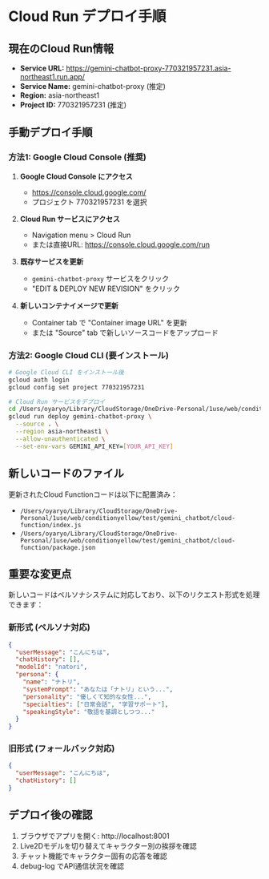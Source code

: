 # Cloud Run デプロイ手順

## 現在のCloud Run情報

- **Service URL:** https://gemini-chatbot-proxy-770321957231.asia-northeast1.run.app/
- **Service Name:** gemini-chatbot-proxy (推定)
- **Region:** asia-northeast1
- **Project ID:** 770321957231 (推定)

## 手動デプロイ手順

### 方法1: Google Cloud Console (推奨)

1. **Google Cloud Console にアクセス**
   - https://console.cloud.google.com/
   - プロジェクト 770321957231 を選択

2. **Cloud Run サービスにアクセス**
   - Navigation menu > Cloud Run
   - または直接URL: https://console.cloud.google.com/run

3. **既存サービスを更新**
   - `gemini-chatbot-proxy` サービスをクリック
   - "EDIT & DEPLOY NEW REVISION" をクリック

4. **新しいコンテナイメージで更新**
   - Container tab で "Container image URL" を更新
   - または "Source" tab で新しいソースコードをアップロード

### 方法2: Google Cloud CLI (要インストール)

```bash
# Google Cloud CLI をインストール後
gcloud auth login
gcloud config set project 770321957231

# Cloud Run サービスをデプロイ
cd /Users/oyaryo/Library/CloudStorage/OneDrive-Personal/1use/web/conditionyellow/test/gemini_chatbot/cloud-function
gcloud run deploy gemini-chatbot-proxy \
  --source . \
  --region asia-northeast1 \
  --allow-unauthenticated \
  --set-env-vars GEMINI_API_KEY=[YOUR_API_KEY]
```

## 新しいコードのファイル

更新されたCloud Functionコードは以下に配置済み：
- `/Users/oyaryo/Library/CloudStorage/OneDrive-Personal/1use/web/conditionyellow/test/gemini_chatbot/cloud-function/index.js`
- `/Users/oyaryo/Library/CloudStorage/OneDrive-Personal/1use/web/conditionyellow/test/gemini_chatbot/cloud-function/package.json`

## 重要な変更点

新しいコードはペルソナシステムに対応しており、以下のリクエスト形式を処理できます：

### 新形式 (ペルソナ対応)
```json
{
  "userMessage": "こんにちは",
  "chatHistory": [],
  "modelId": "natori",
  "persona": {
    "name": "ナトリ",
    "systemPrompt": "あなたは「ナトリ」という...",
    "personality": "優しくて知的な女性...",
    "specialties": ["日常会話", "学習サポート"],
    "speakingStyle": "敬語を基調としつつ..."
  }
}
```

### 旧形式 (フォールバック対応)
```json
{
  "userMessage": "こんにちは",
  "chatHistory": []
}
```

## デプロイ後の確認

1. ブラウザでアプリを開く: http://localhost:8001
2. Live2Dモデルを切り替えてキャラクター別の挨拶を確認
3. チャット機能でキャラクター固有の応答を確認
4. debug-log でAPI通信状況を確認
